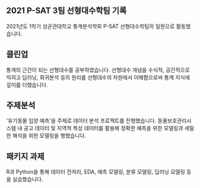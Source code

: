 ## 2021 P-SAT 3팀 선형대수학팀 기록    
2021년도 1학기 성균관대학교 통계분석학회 P-SAT 선형대수학팀의 일원으로 활동했습니다.

## 클린업
통계의 근간이 되는 선형대수를 공부하였습니다. 선형대수 개념을 수식적, 공간적으로 익히고 딥러닝, 회귀분석 등의 원리를 선형대수의 차원에서 이해함으로써 통계 지식에 깊이를 더했습니다.  

## 주제분석
'유기동물 입양 예측'을 주제로 데이터 분석 프로젝트를 진행했습니다. 동물보호관리시스템 내 공고 데이터 및 지역적 특성 데이터를 활용해 정확한 예측을 위한 모델링과 세밀한 해석을 위한 모델링을 행했습니다.

## 패키지 과제
R과 Python을 통해 데이터 전처리, EDA, 예측 모델링, 분류 모델링, 딥러닝 모델링 등을 실습했습니다. 

